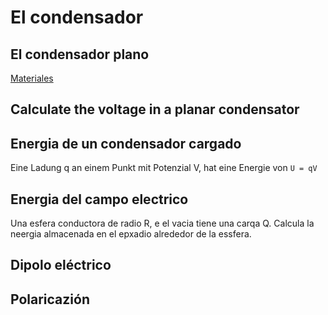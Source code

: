 # El condensador

## El condensador plano

[Materiales](https://studyflix.de/elektrotechnik/kondensatoren-265)

## Calculate the voltage in a planar condensator

## Energia de un condensador cargado

Eine Ladung q an einem Punkt mit Potenzial V, hat eine Energie von `U = qV`

## Energia del campo electrico

Una esfera conductora de radio R, e el vacia tiene una carqa Q. Calcula la neergia almacenada en el epxadio alrededor de la essfera.

## Dipolo eléctrico

## Polaricazión


